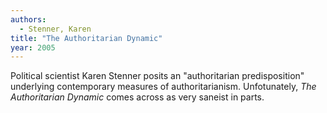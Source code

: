 ```yaml
---
authors:
  - Stenner, Karen
title: "The Authoritarian Dynamic"
year: 2005
---
```


Political scientist Karen Stenner posits an "authoritarian
predisposition" underlying contemporary measures of authoritarianism.
Unfotunately, *The Authoritarian Dynamic* comes across as very saneist
in parts.
